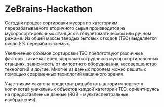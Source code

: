 # ZeBrains-Hackathon
Сегодня процесс сортировки мусора по категориям перерабатываемого вторичного сырья производится на мусоросортировочных станциях в полуавтоматическом или ручном режиме. Из общей массы твёрдых бытовых отходов (ТБО) выделяется около 5% перерабатываемых.

Увеличению объемов сортировки ТБО препятствуют различные факторы, такие как вред здоровью сотрудников мусоросортировочных станциях, зависимость от импортного оборудования, несовершенство технологий и другие. Многие из данных проблем можно решить с помощью современных технологий машинного зрения.

Участникам хакатона предстоит разработать алгоритм подсчета количества уникальных объектов каждой категории ТБО, ориентируясь на предоставленные данные (RGB + мультиспектральные изображения).
